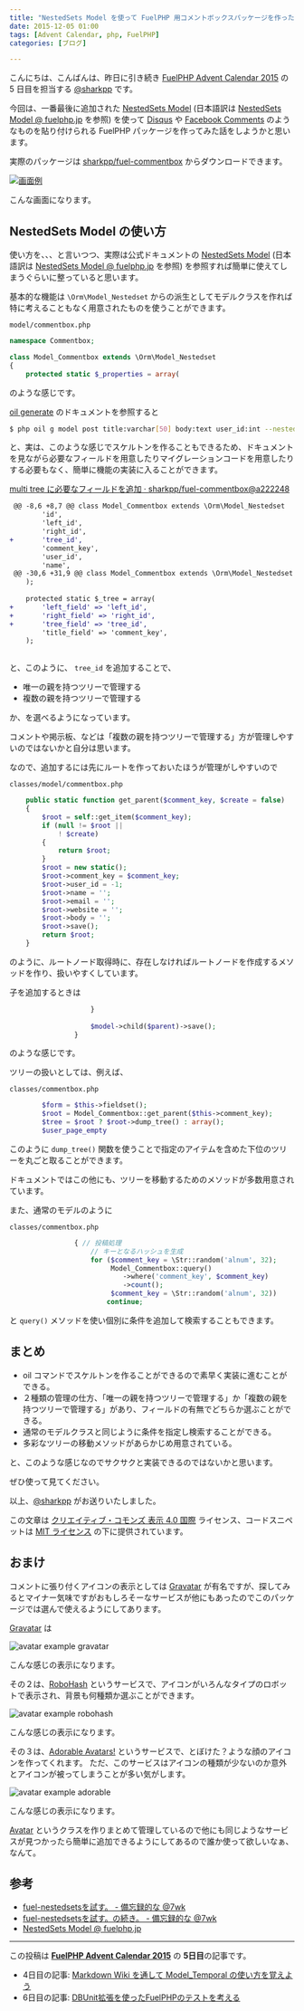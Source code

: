 ```yaml
---
title: "NestedSets Model を使って FuelPHP 用コメントボックスパッケージを作った話"
date: 2015-12-05 01:00
tags: [Advent Calendar, php, FuelPHP]
categories: [ブログ]

---
```


こんにちは、こんばんは、昨日に引き続き [FuelPHP Advent Calendar 2015](http://qiita.com/advent-calendar/2015/fuelphp) の 5 日目を担当する [@sharkpp](https://twitter.com/sharkpp) です。

今回は、一番最後に追加された [NestedSets Model](http://fuelphp.com/docs/packages/orm/model/nestedset.html) (日本語訳は [NestedSets Model @ fuelphp.jp](http://fuelphp.jp/docs/1.8/packages/orm/model/nestedset.html) を参照) を使って [Disqus](https://disqus.com/) や [Facebook Comments](https://developers.facebook.com/docs/plugins/comments) のようなものを貼り付けられる FuelPHP パッケージを作ってみた話をしようかと思います。

実際のパッケージは [sharkpp/fuel-commentbox](https://github.com/sharkpp/fuel-commentbox) からダウンロードできます。

[<img src="{{ thumbnail('/images/2015_1205_fuel_5th_example.png', 512, 512) }}" alt="画面例">](/images/2015_1205_fuel_5th_example.png)

こんな画面になります。

## NestedSets Model の使い方

使い方を、、、と言いつつ、実際は公式ドキュメントの [NestedSets Model](http://fuelphp.com/docs/packages/orm/model/nestedset.html) (日本語訳は [NestedSets Model @ fuelphp.jp](http://fuelphp.jp/docs/1.8/packages/orm/model/nestedset.html) を参照) を参照すれば簡単に使えてしまうぐらいに整っていると思います。

基本的な機能は `\Orm\Model_Nestedset` からの派生としてモデルクラスを作れば特に考えることもなく用意されたものを使うことができます。

`model/commentbox.php`

```php
namespace Commentbox;

class Model_Commentbox extends \Orm\Model_Nestedset
{
	protected static $_properties = array(
```

のような感じです。

[oil generate](http://fuelphp.jp/docs/1.8/packages/oil/generate.html#/model_nestedset) のドキュメントを参照すると

```bash
$ php oil g model post title:varchar[50] body:text user_id:int --nestedset
```

と、実は、このような感じでスケルトンを作ることもできるため、ドキュメントを見ながら必要なフィールドを用意したりマイグレーションコードを用意したりする必要もなく、簡単に機能の実装に入ることができます。

[multi tree に必要なフィールドを追加 · sharkpp/fuel-commentbox@a222248](https://github.com/sharkpp/fuel-commentbox/commit/a2222480c0151b9f9a68f5e1336d2f4b50360343#diff-5d2aaa6da1e3955b9a2582f5894e5d8e)

```diff
 @@ -8,6 +8,7 @@ class Model_Commentbox extends \Orm\Model_Nestedset
 		'id',
 		'left_id',
 		'right_id',
+		'tree_id',
 		'comment_key',
 		'user_id',
 		'name',
 @@ -30,6 +31,9 @@ class Model_Commentbox extends \Orm\Model_Nestedset
 	);
 
 	protected static $_tree = array(
+		'left_field' => 'left_id',
+		'right_field' => 'right_id',
+		'tree_field' => 'tree_id',
 		'title_field' => 'comment_key',
 	);
 
```

と、このように、 `tree_id` を追加することで、

* 唯一の親を持つツリーで管理する
* 複数の親を持つツリーで管理する

か、を選べるようになっています。

コメントや掲示板、などは「複数の親を持つツリーで管理する」方が管理しやすいのではないかと自分は思います。

なので、追加するには先にルートを作っておいたほうが管理がしやすいので

`classes/model/commentbox.php`

```php
	public static function get_parent($comment_key, $create = false)
	{
		$root = self::get_item($comment_key);
		if (null != $root ||
			! $create)
		{
			return $root;
		}
		$root = new static();
		$root->comment_key = $comment_key;
		$root->user_id = -1;
		$root->name = '';
		$root->email = '';
		$root->website = '';
		$root->body = '';
		$root->save();
		return $root;
	}
```

のように、ルートノード取得時に、存在しなければルートノードを作成するメソッドを作り、扱いやすくしています。

子を追加するときは

```php
					}
	
					$model->child($parent)->save();
				}
```

のような感じです。

ツリーの扱いとしては、例えば、

`classes/commentbox.php`

```php
		$form = $this->fieldset();
		$root = Model_Commentbox::get_parent($this->comment_key);
		$tree = $root ? $root->dump_tree() : array();
		$user_page_empty
```

このように `dump_tree()` 関数を使うことで指定のアイテムを含めた下位のツリーを丸ごと取ることができます。

ドキュメントではこの他にも、ツリーを移動するためのメソッドが多数用意されています。

また、通常のモデルのように

`classes/commentbox.php`

```php
				{ // 投稿処理
					// キーとなるハッシュを生成
					for ($comment_key = \Str::random('alnum', 32);
					     Model_Commentbox::query()
					     	->where('comment_key', $comment_key)
					     	->count();
					     $comment_key = \Str::random('alnum', 32))
						continue;
```

と `query()` メソッドを使い個別に条件を追加して検索することもできます。

## まとめ

* oil コマンドでスケルトンを作ることができるので素早く実装に進むことができる。
* ２種類の管理の仕方、「唯一の親を持つツリーで管理する」か「複数の親を持つツリーで管理する」があり、フィールドの有無でどちらか選ぶことができる。
* 通常のモデルクラスと同じように条件を指定し検索することができる。
* 多彩なツリーの移動メソッドがあらかじめ用意されている。

と、このような感じなのでサクサクと実装できるのではないかと思います。

ぜひ使って見てください。

以上、[@sharkpp](https://twitter.com/sharkpp) がお送りいたしました。


この文章は [クリエイティブ・コモンズ 表示 4.0 国際](https://creativecommons.org/licenses/by/4.0/legalcode.ja) ライセンス、コードスニペットは [MIT ライセンス](http://osdn.jp/projects/opensource/wiki/licenses%2FMIT_license) の下に提供されています。

## おまけ

コメントに張り付くアイコンの表示としては [Gravatar](http://ja.gravatar.com/) が有名ですが、探してみるとマイナー気味ですがおもしろそーなサービスが他にもあったのでこのパッケージでは選んで使えるようにしてあります。

[Gravatar](http://ja.gravatar.com/) は

![avatar example gravatar](/images/2015_1205_fuel_5th_avatar_example_gravatar.png)

こんな感じの表示になります。

その２は、[RoboHash](http://robohash.org/) というサービスで、アイコンがいろんなタイプのロボットで表示され、背景も何種類か選ぶことができます。

![avatar example robohash](/images/2015_1205_fuel_5th_avatar_example_robohash.png)

こんな感じの表示になります。

その３は、[Adorable Avatars!](http://avatars.adorable.io/) というサービスで、とぼけた？ような顔のアイコンを作ってくれます。
ただ、このサービスはアイコンの種類が少ないのか意外とアイコンが被ってしまうことが多い気がします。

![avatar example adorable](/images/2015_1205_fuel_5th_avatar_example_adorable.png)

こんな感じの表示になります。

[Avatar](https://github.com/sharkpp/fuel-commentbox/blob/master/classes/util/avatar.php) というクラスを作りまとめて管理しているので他にも同じようなサービスが見つかったら簡単に追加できるようにしてあるので誰か使って欲しいなぁ、なんて。

## 参考

* [fuel-nestedsetsを試す。 - 備忘録的な @7wk](http://fennec.hatenablog.com/entry/2012/12/12/031408)
* [fuel-nestedsetsを試す。の続き。 - 備忘録的な @7wk](http://fennec.hatenablog.com/entry/2012/12/12/231456)
* [NestedSets Model @ fuelphp.jp](http://fuelphp.jp/docs/1.8/packages/orm/model/nestedset.html)

<hr>

この投稿は **[FuelPHP Advent Calendar 2015](http://qiita.com/advent-calendar/2015/fuelphp)** の **5日目**の記事です。

* 4日目の記事: [Markdown Wiki を通して Model_Temporal の使い方を覚えよう](http://www.sharkpp.net/blog/2015/12/04/fuelphp-advent-calender-2015-4th.html)
* 6日目の記事: [DBUnit拡張を使ったFuelPHPのテストを考える](http://qiita.com/wata/items/22bf3ad75a854aa8f119)
